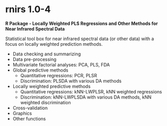 # rnirs 1.0-4
**R Package - Locally Weighted PLS Regressions and Other Methods for Near Infrared Spectral Data**


Statistical tool box for near infrared spectral data (or other data) with a focus on locally weighted prediction methods.

- Data checking and summarizing
- Data pre-processing
- Multivariate factorial analyses: PCA, PLS, FDA
- Global predictive methods
    - Quantitative regressions: PCR, PLSR
    - Discrimination: PLSDA with various DA methods
- Locally weighted predictive methods
    - Quantitative regressions: kNN-LWPLSR, kNN weighted regressions
    - Discrimination: kNN-LWPLSDA with various DA methods, kNN weighted discrimination
- Cross-validation
- Graphics
- Other functions


